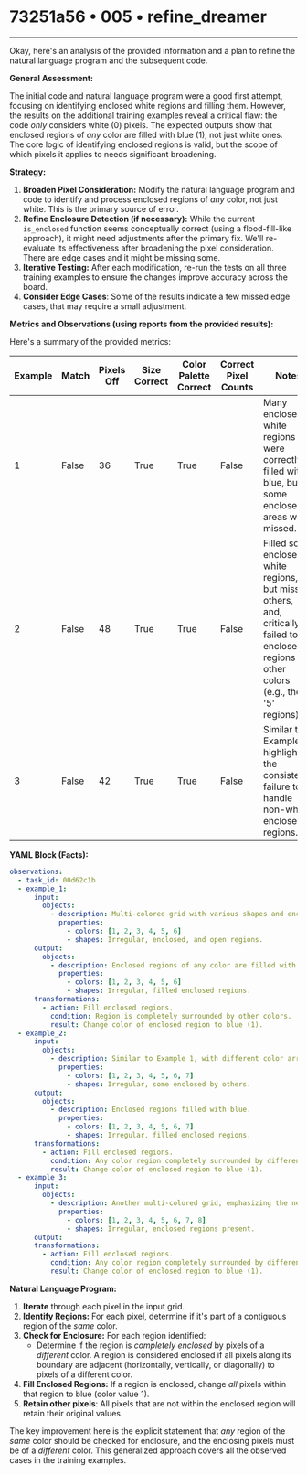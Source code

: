 # 73251a56 • 005 • refine_dreamer

---
Okay, here's an analysis of the provided information and a plan to refine the natural language program and the subsequent code.

**General Assessment:**

The initial code and natural language program were a good first attempt, focusing on identifying enclosed white regions and filling them. However, the results on the additional training examples reveal a critical flaw: the code *only* considers white (0) pixels. The expected outputs show that enclosed regions of *any* color are filled with blue (1), not just white ones. The core logic of identifying enclosed regions is valid, but the scope of which pixels it applies to needs significant broadening.

**Strategy:**

1.  **Broaden Pixel Consideration:** Modify the natural language program and code to identify and process enclosed regions of *any* color, not just white. This is the primary source of error.
2.  **Refine Enclosure Detection (if necessary):** While the current `is_enclosed` function seems conceptually correct (using a flood-fill-like approach), it might need adjustments after the primary fix. We'll re-evaluate its effectiveness after broadening the pixel consideration. There are edge cases and it might be missing some.
3.  **Iterative Testing:** After each modification, re-run the tests on all three training examples to ensure the changes improve accuracy across the board.
4. **Consider Edge Cases**: Some of the results indicate a few missed edge cases, that may require a small adjustment.

**Metrics and Observations (using reports from the provided results):**

Here's a summary of the provided metrics:

| Example | Match | Pixels Off | Size Correct | Color Palette Correct | Correct Pixel Counts | Notes                                                                                                                                             |
| ------- | ----- | ---------- | ------------ | --------------------- | -------------------- | ------------------------------------------------------------------------------------------------------------------------------------------------- |
| 1       | False | 36         | True         | True                  | False                | Many enclosed white regions were correctly filled with blue, but some enclosed areas were missed.                                                |
| 2       | False | 48         | True         | True                  | False                | Filled some enclosed white regions, but missed others, and, critically, failed to fill enclosed regions of other colors (e.g., the '5' regions). |
| 3       | False | 42         | True         | True                  | False                | Similar to Example 2, highlighting the consistent failure to handle non-white enclosed regions.                                                     |

**YAML Block (Facts):**

```yaml
observations:
  - task_id: 00d62c1b
  - example_1:
      input:
        objects:
          - description: Multi-colored grid with various shapes and enclosed regions.
            properties:
              - colors: [1, 2, 3, 4, 5, 6]
              - shapes: Irregular, enclosed, and open regions.
      output:
        objects:
          - description: Enclosed regions of any color are filled with blue.
            properties:
              - colors: [1, 2, 3, 4, 5, 6]
              - shapes: Irregular, filled enclosed regions.
      transformations:
        - action: Fill enclosed regions.
          condition: Region is completely surrounded by other colors.
          result: Change color of enclosed region to blue (1).
  - example_2:
      input:
        objects:
          - description: Similar to Example 1, with different color arrangements.
            properties:
              - colors: [1, 2, 3, 4, 5, 6, 7]
              - shapes: Irregular, some enclosed by others.
      output:
        objects:
          - description: Enclosed regions filled with blue.
            properties:
              - colors: [1, 2, 3, 4, 5, 6, 7]
              - shapes: Irregular, filled enclosed regions.
      transformations:
        - action: Fill enclosed regions.
          condition: Any color region completely surrounded by different colors.
          result: Change color of enclosed region to blue (1).
  - example_3:
      input:
        objects:
          - description: Another multi-colored grid, emphasizing the need for general enclosure detection.
            properties:
              - colors: [1, 2, 3, 4, 5, 6, 7, 8]
              - shapes: Irregular, enclosed regions present.
      output:
      transformations:
        - action: Fill enclosed regions.
          condition: Any color region completely surrounded by different colors.
          result: Change color of enclosed region to blue (1).

```

**Natural Language Program:**

1.  **Iterate** through each pixel in the input grid.
2.  **Identify Regions:** For each pixel, determine if it's part of a contiguous region of the *same* color.
3.  **Check for Enclosure:** For each region identified:
    *   Determine if the region is *completely enclosed* by pixels of a *different* color. A region is considered enclosed if all pixels along its boundary are adjacent (horizontally, vertically, or diagonally) to pixels of a different color.
4.  **Fill Enclosed Regions:** If a region is enclosed, change *all* pixels within that region to blue (color value 1).
5. **Retain other pixels**: All pixels that are not within the enclosed region will retain their original values.

The key improvement here is the explicit statement that *any* region of the *same* color should be checked for enclosure, and the enclosing pixels must be of a *different* color. This generalized approach covers all the observed cases in the training examples.

